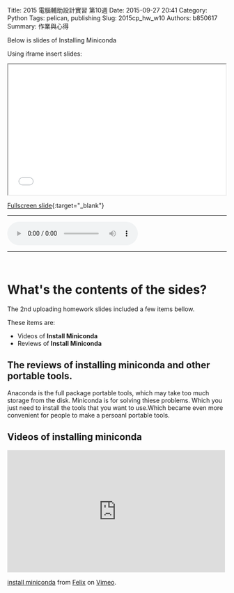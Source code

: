 Title: 2015 電腦輔助設計實習 第10週
Date: 2015-09-27 20:41
Category: Python
Tags: pelican, publishing
Slug: 2015cp_hw_w10
Authors: b850617
Summary: 作業與心得

Below is slides of Installing Miniconda

Using iframe insert slides:

<iframe src="2015cadpslidesw10.html" width="500" height="300"></iframe>

[Fullscreen slide](2015cadpslidesw2.html){:target="_blank"}
<br>
<hr>
<html>
<head>
<title>one of us.mp3</title>
</head>
<body>
    <audio controls pause loop>
        <source src="https://copy.com/ITOl2LH73BzCm32f">
    </audio>
</body>
</html>
<hr>
<br>

What's the contents of the sides?
============

The 2nd uploading homework slides included a few items bellow.

These items are:

  * Videos of **Install Miniconda**
  * Reviews of **Install Miniconda**

The reviews of installing miniconda and other portable tools.
--------------------------------------

Anaconda is the full package portable tools, which may take too much storage from the disk. Miniconda is for solving thiese problems. Which you just need to install the tools that you want to use.Which became even more convenient for people to make a persoanl portable tools.


Videos of installing miniconda
------------------------
<iframe src="https://player.vimeo.com/video/147218972" width="500" height="281" frameborder="0" webkitallowfullscreen mozallowfullscreen allowfullscreen></iframe> <p><a href="https://vimeo.com/147218972">install miniconda</a> from <a href="https://vimeo.com/user44760923">Felix</a> on <a href="https://vimeo.com">Vimeo</a>.</p>



